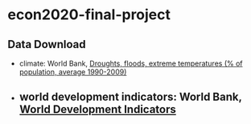 # econ2020-final-project

## Data Download

- climate: World Bank, [Droughts, floods, extreme temperatures (% of population, average 1990-2009)](https://data.worldbank.org/indicator/EN.CLC.MDAT.ZS)

- world development indicators: World Bank, [World Development Indicators](https://databank.worldbank.org/source/world-development-indicators/Type/TABLE/preview/on#)
    - 